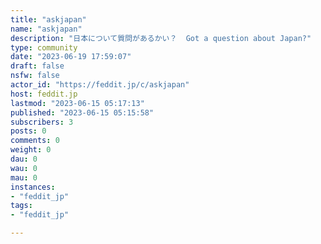 ```yaml
---
title: "askjapan" 
name: "askjapan"
description: "日本について質問があるかい？  Got a question about Japan?"
type: community
date: "2023-06-19 17:59:07"
draft: false
nsfw: false
actor_id: "https://feddit.jp/c/askjapan"
host: feddit.jp
lastmod: "2023-06-15 05:17:13"
published: "2023-06-15 05:15:58"
subscribers: 3
posts: 0
comments: 0
weight: 0
dau: 0
wau: 0
mau: 0
instances:
- "feddit_jp"
tags: 
- "feddit_jp"

---
```

